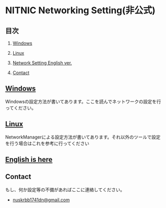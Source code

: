 # NITNIC Networking Setting(非公式)

## 目次

1. [Windows](/ja/Windows/NetworkSetting.md)

2. [Linux](/ja/Linux/README.md)

3. [Network Setting English ver.](/eng/README.md)

4. [Contact](#contact)

## [Windows](/ja/Windows/NetworkSetting.md)

Windowsの設定方法が書いてあります。ここを読んでネットワークの設定を行ってください。

## [Linux](/ja/Linux/README.md)

NetworkManagerによる設定方法が書いてあります。それ以外のツールで設定を行う場合はこれを参考に行ってください

## [English is here](eng/README.md)

## Contact

もし、何か設定等の不備があればここに連絡してください。
* nuskrbb1741dn@gmail.com